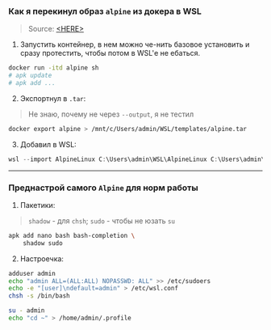 ### Как я перекинул образ `alpine` из докера в WSL

> Source: [\<HERE\>](https://learn.microsoft.com/en-us/windows/wsl/use-custom-distro)

1. Запустить контейнер, в нем можно че-нить базовое установить и сразу протестить, чтобы потом в WSL'е не ебаться.
```bash
docker run -itd alpine sh
# apk update
# apk add ...
```

2. Экспортнул в `.tar`:
> Не знаю, почему не через `--output`, я не тестил
```bash
docker export alpine > /mnt/c/Users/admin/WSL/templates/alpine.tar
```

3. Добавил в WSL:
```powershell
wsl --import AlpineLinux C:\Users\admin\WSL\AlpineLinux C:\Users\admin\WSL\templates\alpine.tar --vhd
```

---

### Преднастрой самого `Alpine` для норм работы

1. Пакетики:
> `shadow` - для `chsh`; `sudo` - чтобы не юзать `su`
```bash
apk add nano bash bash-completion \ 
    shadow sudo
```

2. Настроечка:
```bash
adduser admin
echo "admin ALL=(ALL:ALL) NOPASSWD: ALL" >> /etc/sudoers
echo -e "[user]\ndefault=admin" > /etc/wsl.conf
chsh -s /bin/bash

su - admin
echo "cd ~" > /home/admin/.profile
```